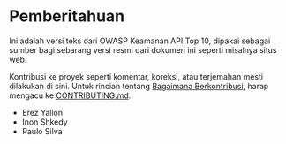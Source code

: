 # Pemberitahuan

Ini adalah versi teks dari OWASP Keamanan API Top 10, dipakai sebagai sumber
bagi sebarang versi resmi dari dokumen ini seperti misalnya situs web.

Kontribusi ke proyek seperti komentar, koreksi, atau terjemahan mesti 
dilakukan di sini. Untuk rincian tentang [Bagaimana Berkontribusi][1], harap
mengacu ke [CONTRIBUTING.md][1].

* Erez Yallon
* Inon Shkedy
* Paulo Silva

[1]: ../../../CONTRIBUTING.md

